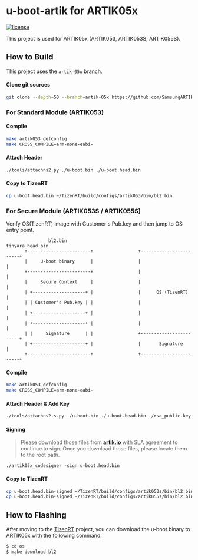 
# u-boot-artik for ARTIK05x

[![license](https://img.shields.io/github/license/SamsungARTIK/u-boot-artik.svg)](./Licenses/gpl-2.0.txt)

This project is used for ARTIK05x (ARTIK053, ARTIK053S, ARTIK055S).

## How to Build

This project uses the `artik-05x` branch.

#### Clone git sources
```bash
git clone --depth=50 --branch=artik-05x https://github.com/SamsungARTIK/u-boot-artik.git
```

### For Standard Module (ARTIK053)

#### Compile
```bash
make artik053_defconfig
make CROSS_COMPILE=arm-none-eabi-
```

#### Attach Header
```bash
./tools/attachns2.py ./u-boot.bin ./u-boot.head.bin
```

#### Copy to TizenRT
```bash
cp u-boot.head.bin ~/TizenRT/build/configs/artik053/bin/bl2.bin
```

### For Secure Module (ARTIK053S / ARTIK055S)

Verify OS(TizenRT) image with Customer's Pub.key and then jump to OS entry point.
```
                bl2.bin                                tinyara_head.bin
       +------------------------+                 +------------------------+
       |     U-boot binary      |                 |                        |
       +------------------------+                 |                        |
       |     Secure Context     |                 |                        |
       | +--------------------+ |                 |      OS (TizenRT)      |
       | | Customer's Pub.key | |                 |                        |
       | +--------------------+ |                 |                        |
       | +--------------------+ |                 |                        |
       | |     Signature      | |                 +------------------------+
       | +--------------------+ |                 |       Signature        |
       +------------------------+                 +------------------------+
```

#### Compile
```bash
make artik053_defconfig
make CROSS_COMPILE=arm-none-eabi-
```

#### Attach Header & Add Key
```bash
./tools/attachns2-s.py ./u-boot.bin ./u-boot.head.bin ./rsa_public.key
```

#### Signing
> Please download those files from [**artik.io**](https://developer.artik.io/downloads/artik-053s/download) with SLA agreement to continue to sign.
> Once you download those files, please locate them to the root path.

```
./artik05x_codesigner -sign u-boot.head.bin
```

#### Copy to TizenRT
```bash
cp u-boot.head.bin-signed ~/TizenRT/build/configs/artik053s/bin/bl2.bin
cp u-boot.head.bin-signed ~/TizenRT/build/configs/artik055s/bin/bl2.bin
```

## How to Flashing

After moving to the [TizenRT](https://github.com/SamsungARTIK/TizenRT) project, you can download the u-boot binary to ARTIK05x with the following command:
```bash
$ cd os
$ make download bl2
```
